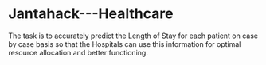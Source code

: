# Jantahack---Healthcare
The task is to accurately predict the Length of Stay for each patient on case by case basis so that the Hospitals can use this information for optimal resource allocation and better functioning.
